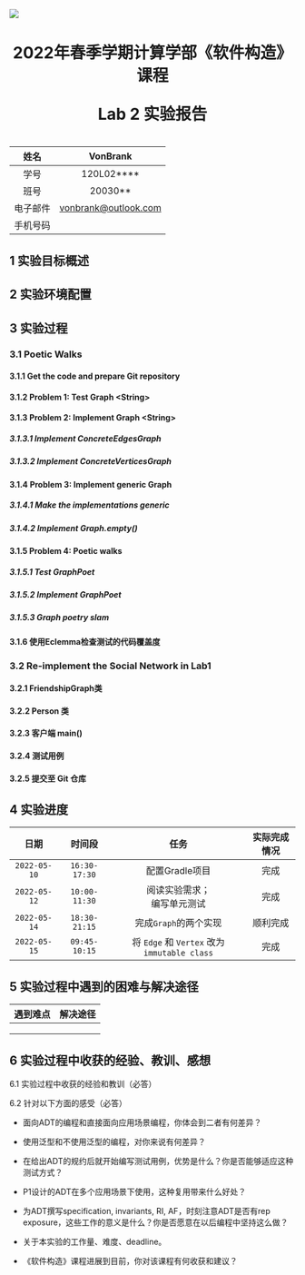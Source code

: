 ![](https://encrypted-tbn0.gstatic.com/images?q=tbn:ANd9GcSiv49DJqSGUcZjoRnB8eIJo1b9wcqqcVpllg&usqp=CAU)

<h1 style="text-align:center">
    <p>2022年春季学期计算学部《软件构造》课程</p>
    <p>Lab 2 实验报告</p>
<h1>



|   姓名   |        VonBrank        |
| :------: | :------------------: |
|   学号   |      120L02****      |
|   班号   |       20030**        |
| 电子邮件 | vonbrank@outlook.com |
| 手机号码 |           |



## 1 实验目标概述



## 2 实验环境配置



## 3 实验过程



### 3.1 Poetic Walks

#### 3.1.1 Get the code and prepare Git repository

#### 3.1.2 Problem 1: Test Graph \<String\>

#### 3.1.3 Problem 2: Implement Graph \<String\>

##### 3.1.3.1 Implement ConcreteEdgesGraph 

##### 3.1.3.2 Implement ConcreteVerticesGraph 

#### 3.1.4 Problem 3: Implement generic Graph<L> 

##### 3.1.4.1 Make the implementations generic 

##### 3.1.4.2 Implement Graph.empty() 

#### 3.1.5 Problem 4: Poetic walks 

##### 3.1.5.1 Test GraphPoet 

##### 3.1.5.2 Implement GraphPoet 

##### 3.1.5.3 Graph poetry slam 

#### 3.1.6 使用Eclemma检查测试的代码覆盖度

### 3.2 Re-implement the Social Network in Lab1

#### 3.2.1 FriendshipGraph类

#### 3.2.2 Person 类

#### 3.2.3 客户端 main()

#### 3.2.4 测试用例

#### 3.2.5 提交至 Git 仓库



## 4 实验进度

|     日期     |    时间段     |                     任务                     | 实际完成情况 |
| :----------: | :-----------: | :------------------------------------------: | :----------: |
| `2022-05-10` | `16:30-17:30` |                配置Gradle项目                |     完成     |
| `2022-05-12` | `10:00-11:30` |        阅读实验需求；<br>编写单元测试        |     完成     |
| `2022-05-14` | `18:30-21:15` |            完成`Graph`的两个实现             |   顺利完成   |
| `2022-05-15` | `09:45-10:15` | 将 `Edge` 和 `Vertex` 改为 `immutable class` |     完成     |



## 5 实验过程中遇到的困难与解决途径

| 遇到难点 | 解决途径 |
| :------: | :------: |
|          |          |
|          |          |
|          |          |



## 6 实验过程中收获的经验、教训、感想

6.1 实验过程中收获的经验和教训（必答） 

6.2 针对以下方面的感受（必答）

+ 面向ADT的编程和直接面向应用场景编程，你体会到二者有何差异？ 

+ 使用泛型和不使用泛型的编程，对你来说有何差异？

+ 在给出ADT的规约后就开始编写测试用例，优势是什么？你是否能够适应这种测试方式？ 

+ P1设计的ADT在多个应用场景下使用，这种复用带来什么好处？

+ 为ADT撰写specification, invariants, RI, AF，时刻注意ADT是否有rep exposure，这些工作的意义是什么？你是否愿意在以后编程中坚持这么做？

+ 关于本实验的工作量、难度、deadline。

+ 《软件构造》课程进展到目前，你对该课程有何收获和建议？
